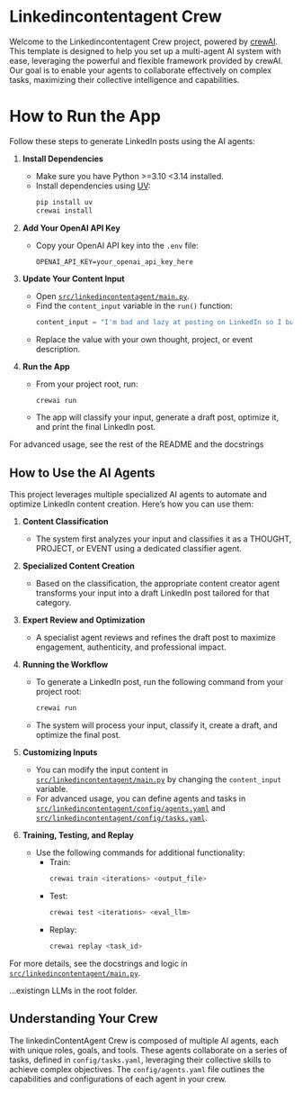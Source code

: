 # Linkedincontentagent Crew

Welcome to the Linkedincontentagent Crew project, powered by [crewAI](https://crewai.com). This template is designed to help you set up a multi-agent AI system with ease, leveraging the powerful and flexible framework provided by crewAI. Our goal is to enable your agents to collaborate effectively on complex tasks, maximizing their collective intelligence and capabilities.

# How to Run the App

Follow these steps to generate LinkedIn posts using the AI agents:

1. **Install Dependencies**

   - Make sure you have Python >=3.10 <3.14 installed.
   - Install dependencies using [UV](https://docs.astral.sh/uv/):
     ```bash
     pip install uv
     crewai install
     ```

2. **Add Your OpenAI API Key**

   - Copy your OpenAI API key into the `.env` file:
     ```
     OPENAI_API_KEY=your_openai_api_key_here
     ```

3. **Update Your Content Input**

   - Open [`src/linkedincontentagent/main.py`](src/linkedincontentagent/main.py).
   - Find the `content_input` variable in the `run()` function:
     ```python
     content_input = "I'm bad and lazy at posting on LinkedIn so I built this AI agent to make that easier for me using CrewAI and OpenAI API."
     ```
   - Replace the value with your own thought, project, or event description.

4. **Run the App**
   - From your project root, run:
     ```bash
     crewai run
     ```
   - The app will classify your input, generate a draft post, optimize it, and print the final LinkedIn post.

For advanced usage, see the rest of the README and the docstrings

## How to Use the AI Agents

This project leverages multiple specialized AI agents to automate and optimize LinkedIn content creation. Here’s how you can use them:

1. **Content Classification**

   - The system first analyzes your input and classifies it as a THOUGHT, PROJECT, or EVENT using a dedicated classifier agent.

2. **Specialized Content Creation**

   - Based on the classification, the appropriate content creator agent transforms your input into a draft LinkedIn post tailored for that category.

3. **Expert Review and Optimization**

   - A specialist agent reviews and refines the draft post to maximize engagement, authenticity, and professional impact.

4. **Running the Workflow**

   - To generate a LinkedIn post, run the following command from your project root:
     ```bash
     crewai run
     ```
   - The system will process your input, classify it, create a draft, and optimize the final post.

5. **Customizing Inputs**

   - You can modify the input content in [`src/linkedincontentagent/main.py`](src/linkedincontentagent/main.py) by changing the `content_input` variable.
   - For advanced usage, you can define agents and tasks in [`src/linkedincontentagent/config/agents.yaml`](src/linkedincontentagent/config/agents.yaml) and [`src/linkedincontentagent/config/tasks.yaml`](src/linkedincontentagent/config/tasks.yaml).

6. **Training, Testing, and Replay**
   - Use the following commands for additional functionality:
     - Train:
       ```bash
       crewai train <iterations> <output_file>
       ```
     - Test:
       ```bash
       crewai test <iterations> <eval_llm>
       ```
     - Replay:
       ```bash
       crewai replay <task_id>
       ```

For more details, see the docstrings and logic in [`src/linkedincontentagent/main.py`](src/linkedincontentagent/main.py).

...existingn LLMs in the root folder.

## Understanding Your Crew

The linkedinContentAgent Crew is composed of multiple AI agents, each with unique roles, goals, and tools. These agents collaborate on a series of tasks, defined in `config/tasks.yaml`, leveraging their collective skills to achieve complex objectives. The `config/agents.yaml` file outlines the capabilities and configurations of each agent in your crew.

